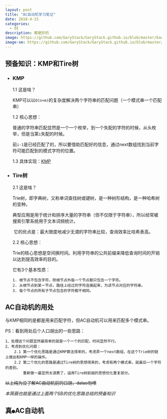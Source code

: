 ```yaml
---
layout: post
title: "AC自动机学习笔记"
date: 2018-4-15
categories:
  - OI
description: 都是抄的
image: https://github.com/GaryStack/GaryStack.github.io/blob/master/background/%E6%98%9F%E7%A9%BA/u=1936805858,3420117625&fm=27&gp=0.jpg?raw=true
image-sm: https://github.com/GaryStack/GaryStack.github.io/blob/master/background/%E6%98%9F%E7%A9%BA/u=1936805858,3420117625&fm=27&gp=0.jpg?raw=true
---
```


## 预备知识：KMP和Tire树

- ### KMP

  1.1 这是啥？

  ​	KMP可以以`O(n+m)`的复杂度解决两个字符串的匹配问题（一个模式串一个匹配串）

  1.2 核心思想：

  ​	普通的字符串匹配显然是一个一个枚举，到一个失配的字符的时候，从头枚举，但是当第`i`失配的时候。

  ​	前`i-1`是已经匹配了的，所以要借助匹配好的信息，通过next数组找到当前字符可能匹配到的模式字符的位置。

  1.3 具体实现：[KMP](https://garystack.github.io/2018/04/15/KMP%E5%AD%A6%E4%B9%A0%E7%AC%94%E8%AE%B0/)

- ### Tire树

  2.1 这是啥？

  ​	Trie树，即字典树，又称单词查找树或键树，是一种树形结构，是一种哈希树的变种。

  ​	典型应用是用于统计和排序大量的字符串（但不仅限于字符串），所以经常被搜索引擎系统用于文本词频统计。	

  ​	它的优点是：最大限度地减少无谓的字符串比较，查询效率比哈希表高。

  2.2  核心思想：

  ​	Trie的核心思想是空间换时间。利用字符串的公共前缀来降低查询时间的开销以达到提高效率的目的。

  它有3个基本性质：

  ```
  1. 根节点不包含字符，除根节点外每一个节点都只包含一个字符。
  2. 从根节点到某一节点，路径上经过的字符连接起来，为该节点对应的字符串。
  3. 每个节点的所有子节点包含的字符都不相同。
  ```

## AC自动机的用处

与KMP相同的是都是用来匹配字符，但AC自动机可以用来匹配多个模式串。

PS：看到用处后个人口胡出的一些思路：

```
1、处理这个问题显然最简单的就是一个一个的匹配，时间显然不行。
2、考虑到优化问题：
	2.1 第一个优化思路是通过KMP算法得来的，考虑弄一个next数组，在这个Trie树的链上做出和KMP一样的操作。
	2.2 第二个优化的思路是通过Tire树的思想得来的，考虑有两个模式串，就最后一个字符的差别。
		重新做一遍显然太浪费了，运用Tire树前缀的思想优化重复部分。
```

~~以上纯为没了解AC自动机前的口胡，dalao勿喷~~

*本蒟蒻也就是通过上面两个SB的优化思路总结的预备知识*

## 真`●`AC自动机



